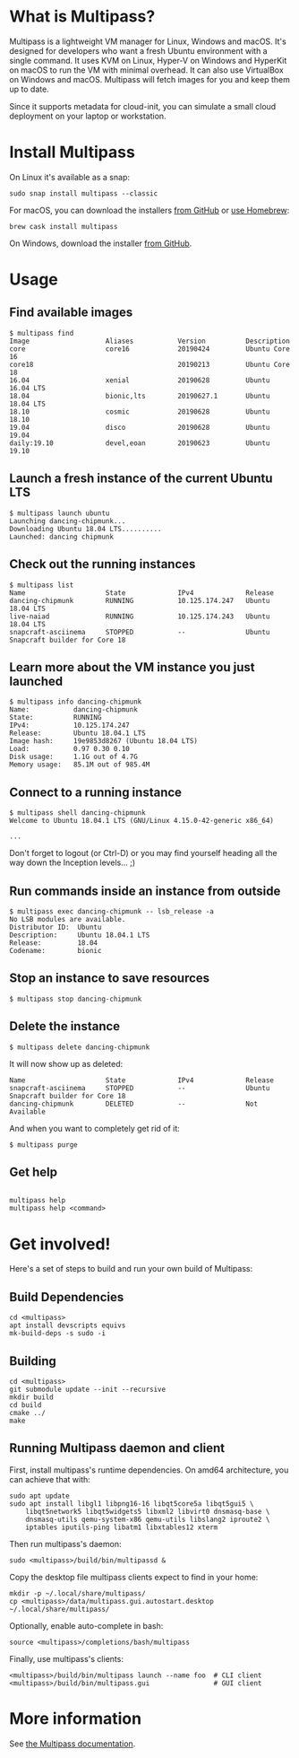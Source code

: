 # What is Multipass?

Multipass is a lightweight VM manager for Linux, Windows and macOS. It's designed
for developers who want a fresh Ubuntu environment with a single command. It uses
KVM on Linux, Hyper-V on Windows and HyperKit on macOS to run the VM with minimal
overhead. It can also use VirtualBox on Windows and macOS.
Multipass will fetch images for you and keep them up to date.

Since it supports metadata for cloud-init, you can simulate a small cloud
deployment on your laptop or workstation.

# Install Multipass

On Linux it's available as a snap:

```
sudo snap install multipass --classic
```

For macOS, you can download the installers [from GitHub](https://github.com/canonical/multipass/releases) or [use Homebrew](https://github.com/Homebrew/brew):

```
brew cask install multipass
```

On Windows, download the installer [from GitHub](https://github.com/canonical/multipass/releases).

# Usage

## Find available images
```
$ multipass find
Image                   Aliases           Version          Description
core                    core16            20190424         Ubuntu Core 16
core18                                    20190213         Ubuntu Core 18
16.04                   xenial            20190628         Ubuntu 16.04 LTS
18.04                   bionic,lts        20190627.1       Ubuntu 18.04 LTS
18.10                   cosmic            20190628         Ubuntu 18.10
19.04                   disco             20190628         Ubuntu 19.04
daily:19.10             devel,eoan        20190623         Ubuntu 19.10
```

## Launch a fresh instance of the current Ubuntu LTS
```
$ multipass launch ubuntu
Launching dancing-chipmunk...
Downloading Ubuntu 18.04 LTS..........
Launched: dancing chipmunk
```

## Check out the running instances
```
$ multipass list
Name                    State             IPv4             Release
dancing-chipmunk        RUNNING           10.125.174.247   Ubuntu 18.04 LTS
live-naiad              RUNNING           10.125.174.243   Ubuntu 18.04 LTS
snapcraft-asciinema     STOPPED           --               Ubuntu Snapcraft builder for Core 18
```

## Learn more about the VM instance you just launched
```
$ multipass info dancing-chipmunk
Name:           dancing-chipmunk
State:          RUNNING
IPv4:           10.125.174.247
Release:        Ubuntu 18.04.1 LTS
Image hash:     19e9853d8267 (Ubuntu 18.04 LTS)
Load:           0.97 0.30 0.10
Disk usage:     1.1G out of 4.7G
Memory usage:   85.1M out of 985.4M
```

## Connect to a running instance

```
$ multipass shell dancing-chipmunk
Welcome to Ubuntu 18.04.1 LTS (GNU/Linux 4.15.0-42-generic x86_64)

...
```

Don't forget to logout (or Ctrl-D) or you may find yourself heading all the
way down the Inception levels... ;)

## Run commands inside an instance from outside

```
$ multipass exec dancing-chipmunk -- lsb_release -a
No LSB modules are available.
Distributor ID:  Ubuntu
Description:     Ubuntu 18.04.1 LTS
Release:         18.04
Codename:        bionic
```

## Stop an instance to save resources
```
$ multipass stop dancing-chipmunk
```

## Delete the instance
```
$ multipass delete dancing-chipmunk
```

It will now show up as deleted:
```$ multipass list
Name                    State             IPv4             Release
snapcraft-asciinema     STOPPED           --               Ubuntu Snapcraft builder for Core 18
dancing-chipmunk        DELETED           --               Not Available
```

And when you want to completely get rid of it:

```
$ multipass purge
```

## Get help
```

multipass help
multipass help <command>
```

# Get involved!

Here's a set of steps to build and run your own build of Multipass:

## Build Dependencies

```
cd <multipass>
apt install devscripts equivs
mk-build-deps -s sudo -i
```

## Building

```
cd <multipass>
git submodule update --init --recursive
mkdir build
cd build
cmake ../
make
```

## Running Multipass daemon and client

First, install multipass's runtime dependencies. On amd64 architecture, you can achieve that with:

```
sudo apt update
sudo apt install libgl1 libpng16-16 libqt5core5a libqt5gui5 \
    libqt5network5 libqt5widgets5 libxml2 libvirt0 dnsmasq-base \
    dnsmasq-utils qemu-system-x86 qemu-utils libslang2 iproute2 \
    iptables iputils-ping libatm1 libxtables12 xterm
```

Then run multipass's daemon:
```
sudo <multipass>/build/bin/multipassd &
```

Copy the desktop file multipass clients expect to find in your home:

```
mkdir -p ~/.local/share/multipass/
cp <multipass>/data/multipass.gui.autostart.desktop ~/.local/share/multipass/
```

Optionally, enable auto-complete in bash:

```
source <multipass>/completions/bash/multipass
```

Finally, use multipass's clients:

```
<multipass>/build/bin/multipass launch --name foo  # CLI client
<multipass>/build/bin/multipass.gui                # GUI client
```

# More information

See [the Multipass documentation](https://discourse.ubuntu.com/c/multipass/doc).
